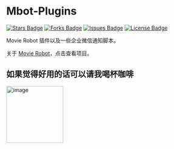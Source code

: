 # Mbot-Plugins

<a href="https://github.com/Alano-i/Mbot-Plugins"><img src="https://img.shields.io/github/stars/Alano-i/Mbot-Plugins" alt="Stars Badge"/></a>
<a href="https://github.com/Alano-i/Mbot-Plugins"><img src="https://img.shields.io/github/forks/Alano-i/Mbot-Plugins" alt="Forks Badge"/></a>
<a href="https://github.com/Alano-i/Mbot-Plugins"><img src="https://img.shields.io/github/issues/Alano-i/Mbot-Plugins" alt="Issues Badge"/></a>
<a href="https://github.com/Alano-i/Mbot-Plugins/blob/main/License"><img src="https://img.shields.io/github/license/htnanako/MovieBot_plugins?color=2b9348" alt="License Badge"/></a>

Movie Robot 插件以及一些企业微信通知脚本。

关于 [Movie Robot](https://github.com/pofey/movie_robot)，点击查看项目。
## 如果觉得好用的话可以请我喝杯咖啡
<img width="150" alt="image" src="https://user-images.githubusercontent.com/68833595/233236971-e59d4eef-b0af-49ea-9ad7-8c4ce479c623.png">
